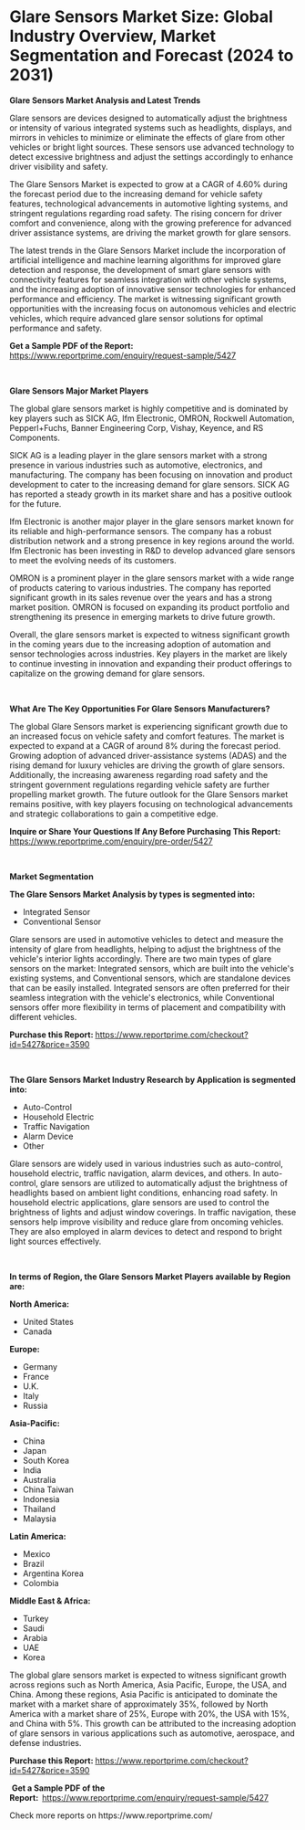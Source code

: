 <p><h1>Glare Sensors Market Size: Global Industry Overview, Market Segmentation and Forecast (2024 to 2031)</h1></p><p><strong>Glare Sensors Market Analysis and Latest Trends</strong></p>
<p><p>Glare sensors are devices designed to automatically adjust the brightness or intensity of various integrated systems such as headlights, displays, and mirrors in vehicles to minimize or eliminate the effects of glare from other vehicles or bright light sources. These sensors use advanced technology to detect excessive brightness and adjust the settings accordingly to enhance driver visibility and safety.</p><p>The Glare Sensors Market is expected to grow at a CAGR of 4.60% during the forecast period due to the increasing demand for vehicle safety features, technological advancements in automotive lighting systems, and stringent regulations regarding road safety. The rising concern for driver comfort and convenience, along with the growing preference for advanced driver assistance systems, are driving the market growth for glare sensors.</p><p>The latest trends in the Glare Sensors Market include the incorporation of artificial intelligence and machine learning algorithms for improved glare detection and response, the development of smart glare sensors with connectivity features for seamless integration with other vehicle systems, and the increasing adoption of innovative sensor technologies for enhanced performance and efficiency. The market is witnessing significant growth opportunities with the increasing focus on autonomous vehicles and electric vehicles, which require advanced glare sensor solutions for optimal performance and safety.</p></p>
<p><strong>Get a Sample PDF of the Report:&nbsp;</strong> <a href="https://www.reportprime.com/enquiry/request-sample/5427">https://www.reportprime.com/enquiry/request-sample/5427</a></p>
<p>&nbsp;</p>
<p><strong>Glare Sensors Major Market Players</strong></p>
<p><p>The global glare sensors market is highly competitive and is dominated by key players such as SICK AG, Ifm Electronic, OMRON, Rockwell Automation, Pepperl+Fuchs, Banner Engineering Corp, Vishay, Keyence, and RS Components.</p><p>SICK AG is a leading player in the glare sensors market with a strong presence in various industries such as automotive, electronics, and manufacturing. The company has been focusing on innovation and product development to cater to the increasing demand for glare sensors. SICK AG has reported a steady growth in its market share and has a positive outlook for the future.</p><p>Ifm Electronic is another major player in the glare sensors market known for its reliable and high-performance sensors. The company has a robust distribution network and a strong presence in key regions around the world. Ifm Electronic has been investing in R&D to develop advanced glare sensors to meet the evolving needs of its customers.</p><p>OMRON is a prominent player in the glare sensors market with a wide range of products catering to various industries. The company has reported significant growth in its sales revenue over the years and has a strong market position. OMRON is focused on expanding its product portfolio and strengthening its presence in emerging markets to drive future growth.</p><p>Overall, the glare sensors market is expected to witness significant growth in the coming years due to the increasing adoption of automation and sensor technologies across industries. Key players in the market are likely to continue investing in innovation and expanding their product offerings to capitalize on the growing demand for glare sensors.</p></p>
<p>&nbsp;</p>
<p><strong>What Are The Key Opportunities For Glare Sensors Manufacturers?</strong></p>
<p><p>The global Glare Sensors market is experiencing significant growth due to an increased focus on vehicle safety and comfort features. The market is expected to expand at a CAGR of around 8% during the forecast period. Growing adoption of advanced driver-assistance systems (ADAS) and the rising demand for luxury vehicles are driving the growth of glare sensors. Additionally, the increasing awareness regarding road safety and the stringent government regulations regarding vehicle safety are further propelling market growth. The future outlook for the Glare Sensors market remains positive, with key players focusing on technological advancements and strategic collaborations to gain a competitive edge.</p></p>
<p><strong>Inquire or Share Your Questions If Any Before Purchasing This Report:</strong> <a href="https://www.reportprime.com/enquiry/pre-order/5427">https://www.reportprime.com/enquiry/pre-order/5427</a></p>
<p>&nbsp;</p>
<p><strong>Market Segmentation</strong></p>
<p><strong>The Glare Sensors Market Analysis by types is segmented into:</strong></p>
<p><ul><li>Integrated Sensor</li><li>Conventional Sensor</li></ul></p>
<p><p>Glare sensors are used in automotive vehicles to detect and measure the intensity of glare from headlights, helping to adjust the brightness of the vehicle's interior lights accordingly. There are two main types of glare sensors on the market: Integrated sensors, which are built into the vehicle's existing systems, and Conventional sensors, which are standalone devices that can be easily installed. Integrated sensors are often preferred for their seamless integration with the vehicle's electronics, while Conventional sensors offer more flexibility in terms of placement and compatibility with different vehicles.</p></p>
<p><strong>Purchase this Report:&nbsp;</strong><a href="https://www.reportprime.com/checkout?id=5427&price=3590">https://www.reportprime.com/checkout?id=5427&price=3590</a></p>
<p>&nbsp;</p>
<p><strong>The Glare Sensors Market Industry Research by Application is segmented into:</strong></p>
<p><ul><li>Auto-Control</li><li>Household Electric</li><li>Traffic Navigation</li><li>Alarm Device</li><li>Other</li></ul></p>
<p><p>Glare sensors are widely used in various industries such as auto-control, household electric, traffic navigation, alarm devices, and others. In auto-control, glare sensors are utilized to automatically adjust the brightness of headlights based on ambient light conditions, enhancing road safety. In household electric applications, glare sensors are used to control the brightness of lights and adjust window coverings. In traffic navigation, these sensors help improve visibility and reduce glare from oncoming vehicles. They are also employed in alarm devices to detect and respond to bright light sources effectively.</p></p>
<p>&nbsp;</p>
<p><strong>In terms of Region, the Glare Sensors Market Players available by Region are:</strong></p>
<p>
    <p> <strong> North America: </strong>
        <ul>
            <li>United States</li>
            <li>Canada</li>
        </ul>
        </p> 
    <p> <strong> Europe: </strong>
        <ul>
            <li>Germany</li>
            <li>France</li>
            <li>U.K.</li>
            <li>Italy</li>
            <li>Russia</li>
        </ul>
        </p> 
    <p> <strong> Asia-Pacific: </strong>
        <ul>
            <li>China</li>
            <li>Japan</li>
            <li>South Korea</li>
            <li>India</li>
            <li>Australia</li>
            <li>China Taiwan</li>
            <li>Indonesia</li>
            <li>Thailand</li>
            <li>Malaysia</li>
        </ul>
        </p> 
    <p> <strong> Latin America: </strong>
        <ul>
            <li>Mexico</li>
            <li>Brazil</li>
            <li>Argentina Korea</li>
            <li>Colombia</li>
        </ul>
        </p> 
    <p> <strong> Middle East & Africa: </strong>
        <ul>
            <li>Turkey</li>
            <li>Saudi</li>
            <li>Arabia</li>
            <li>UAE</li>
            <li>Korea</li>
        </ul>
    </p>
    </p>
<p><p>The global glare sensors market is expected to witness significant growth across regions such as North America, Asia Pacific, Europe, the USA, and China. Among these regions, Asia Pacific is anticipated to dominate the market with a market share of approximately 35%, followed by North America with a market share of 25%, Europe with 20%, the USA with 15%, and China with 5%. This growth can be attributed to the increasing adoption of glare sensors in various applications such as automotive, aerospace, and defense industries.</p></p>
<p><strong>Purchase this Report: </strong><a href="https://www.reportprime.com/checkout?id=5427&price=3590">https://www.reportprime.com/checkout?id=5427&price=3590</a></p>
<p>&nbsp;<strong>Get a Sample PDF of the Report:&nbsp;&nbsp;</strong><a href="https://www.reportprime.com/enquiry/request-sample/5427">https://www.reportprime.com/enquiry/request-sample/5427</a></p>
<p><strong></strong></p>
<p>Check more reports on https://www.reportprime.com/</p>